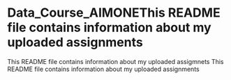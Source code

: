 # Data_Course_AIMONEThis README file contains information about my uploaded assignments
This README file contains information about my uploaded assigmnets
This README file contains information about my uploaded assignments
